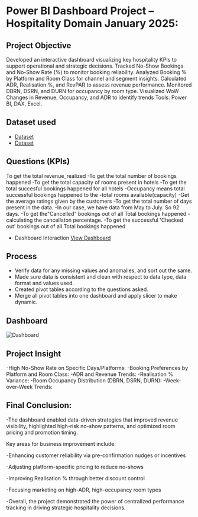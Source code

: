 
# Power BI Dashboard Project – Hospitality Domain January 2025:
## Project Objective
Developed an interactive dashboard visualizing key hospitality KPIs to support operational and strategic decisions.
Tracked No-Show Bookings and No-Show Rate (%) to monitor booking reliability.
Analyzed Booking % by Platform and Room Class for channel and segment insights.
Calculated ADR, Realisation %, and RevPAR to assess revenue performance.
 Monitored DBRN, DSRN, and DURN for occupancy by room type.
 Visualized WoW Changes in Revenue, Occupancy, and ADR to identify trends
 Tools: Power BI, DAX, Excel.
 
## Dataset used
- <a href="https://github.com/ritikbh193/Data-Analysis-Dashboard/blob/main/Vrinda%20Data%20Analysis2.xlsx](https://github.com/Ankip007/Power-BI-Dashboard-Project-Hospitality-Domain-January-2025-/blob/main/dim_date.csv)">Dataset</a>
- <a href="https://github.com/Ankip007/Power-BI-Dashboard-Project-Hospitality-Domain-January-2025-/blob/main/fact_aggregated_bookings.csv">Dataset</a>


## Questions (KPIs)
To get the total revenue_realized
-To get the total number of bookings happened
-To get the total capacity of rooms present in hotels
-To get the total succesful bookings happened for all hotels
-Occupancy means total successful bookings happened to the
-total rooms available(capacity)
-Get the average ratings given by the customers
-To get the total number of days present in the data.
-In our case, we have data from May to July. So 92 days.
-To get the"Cancelled" bookings out of all Total bookings
happened
-calculating the cancellaton percentage.
-To get the successful 'Checked out' bookings out of all Total
bookings happened

- Dashboard Interaction <a href="https://github.com/Ankip007/Power-BI-Dashboard-Project-Hospitality-Domain-January-2025-/blob/main/Dashboard.jpg">View Dashboard</a>

## Process
- Verify data for any missing values and anomalies, and sort out the same.
- Made sure data is consistent and clean with respect to data type, data format and values used.
- Created pivot tables according to the questions asked.
- Merge all pivot tables into one dashboard and apply slicer to make dynamic.

## Dashboard

![Dashboard](https://github.com/user-attachments/assets/477885f6-c640-473b-948d-35448ec4b68f)

## Project Insight
-High No-Show Rate on Specific Days/Platforms:
-Booking Preferences by Platform and Room Class:
-ADR and Revenue Trends:
-Realisation % Variance:
-Room Occupancy Distribution (DBRN, DSRN, DURN):
-Week-over-Week Trends:


## Final Conclusion:

-The dashboard enabled data-driven strategies that improved revenue visibility, highlighted high-risk no-show patterns, and optimized room pricing and promotion timing.

Key areas for business improvement include:

-Enhancing customer reliability via pre-confirmation nudges or incentives

-Adjusting platform-specific pricing to reduce no-shows

-Improving Realisation % through better discount control

-Focusing marketing on high-ADR, high-occupancy room types

-Overall, the project demonstrated the power of centralized performance tracking in driving strategic hospitality decisions.



